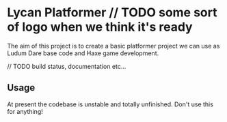# Lycan Platformer // TODO some sort of logo when we think it's ready
The aim of this project is to create a basic platformer project we can use as Ludum Dare base code and Haxe game development.

// TODO build status, documentation etc...

## Usage
At present the codebase is unstable and totally unfinished. Don't use this for anything!